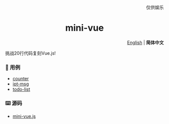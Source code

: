 <p align="right">
  仅供娱乐
</p>

<h1 align="center">mini-vue</h1>

<p align="right">
  <a href="./README.md">English</a> | <b>简体中文</b>
</p>

挑战20行代码复刻Vue.js!

### 🎯 用例
- [counter](./example/counter.html)
- [ipt-msg](./example/ipt-msg.html)
- [todo-list](./example/todo-list.html)

### ⌨️ 源码
- [mini-vue.js](./mini-vue.js)
